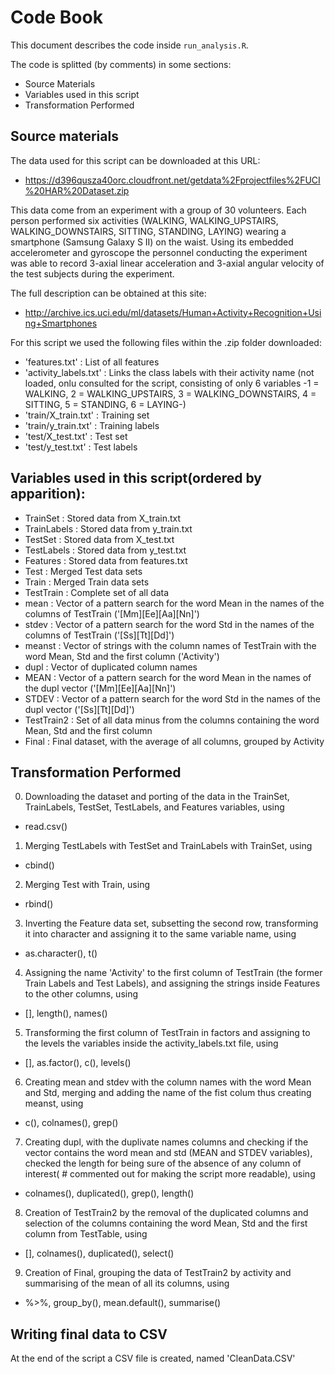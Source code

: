# Code Book

This document describes the code inside `run_analysis.R`.

The code is splitted (by comments) in some sections:

* Source Materials
* Variables used in this script
* Transformation Performed

## Source materials

The data used for this script can be downloaded at this URL:

* https://d396qusza40orc.cloudfront.net/getdata%2Fprojectfiles%2FUCI%20HAR%20Dataset.zip

This data come from an experiment with a group of 30 volunteers. Each person performed six activities (WALKING, WALKING_UPSTAIRS, WALKING_DOWNSTAIRS, SITTING, STANDING, LAYING) wearing a smartphone (Samsung Galaxy S II) on the waist. Using its embedded accelerometer and gyroscope the personnel conducting the experiment was able to record 3-axial linear acceleration and 3-axial angular velocity of the test subjects during the experiment.

The full description can be obtained at this site:

 * http://archive.ics.uci.edu/ml/datasets/Human+Activity+Recognition+Using+Smartphones

For this script we used the following files within the .zip folder downloaded:

* 'features.txt'        : List of all features
* 'activity_labels.txt' : Links the class labels with their activity name (not loaded, onlu consulted for the script, consisting of only 6 variables -1 = WALKING, 2 = WALKING_UPSTAIRS, 3 = WALKING_DOWNSTAIRS, 4 = SITTING, 5 = STANDING, 6 = LAYING-)
* 'train/X_train.txt'   : Training set
* 'train/y_train.txt'   : Training labels
* 'test/X_test.txt'     : Test set
* 'test/y_test.txt'     : Test labels

## Variables used in this script(ordered by apparition):

* TrainSet      : Stored data from X_train.txt
* TrainLabels   : Stored data from y_train.txt
* TestSet       : Stored data from X_test.txt
* TestLabels    : Stored data from y_test.txt
* Features      : Stored data from features.txt
* Test          : Merged Test data sets
* Train         : Merged Train data sets
* TestTrain     : Complete set of all data
* mean          : Vector of a pattern search for the word Mean in the names of the columns of TestTrain ('[Mm][Ee][Aa][Nn]')
* stdev         : Vector of a pattern search for the word Std in the names of the columns of TestTrain ('[Ss][Tt][Dd]')
* meanst        : Vector of strings with the column names of TestTrain with the word Mean, Std and the first column ('Activity')
* dupl          : Vector of duplicated column names
* MEAN          : Vector of a pattern search for the word Mean in the names of the dupl vector ('[Mm][Ee][Aa][Nn]')
* STDEV         : Vector of a pattern search for the word Std in the names of the dupl vector ('[Ss][Tt][Dd]')
* TestTrain2    : Set of all data minus from the columns containing the word Mean, Std and the first column
* Final         : Final dataset, with the average of all columns, grouped by Activity

## Transformation Performed

0) Downloading the dataset and porting of the data in the TrainSet, TrainLabels, TestSet, TestLabels, and Features variables, using 
* read.csv()
1) Merging TestLabels with TestSet and TrainLabels with TrainSet, using 
* cbind()
2) Merging Test with Train, using 
* rbind()
3) Inverting the Feature data set, subsetting the second row, transforming it into character and assigning it to the same variable name, using 
* as.character(), t()
4) Assigning the name 'Activity' to the first column of TestTrain (the former Train Labels and Test Labels), and assigning the strings inside Features to the other columns, using 
* [], length(), names()
5) Transforming the first column of TestTrain in factors and assigning to the levels the variables inside the activity_labels.txt file, using 
* [], as.factor(), c(), levels()
6) Creating mean and stdev with the column names with the word Mean and Std, merging and adding the name of the fist colum thus creating meanst, using 
* c(), colnames(), grep()
7) Creating dupl, with the duplivate names columns and checking if the vector contains the word mean and std (MEAN and STDEV variables), checked the length for being sure of the absence of any column of interest( # commented out for making the script more readable), using 
* colnames(), duplicated(), grep(), length()
8) Creation of TestTrain2 by the removal of the duplicated columns and selection of the columns containing the word Mean, Std and the first column from TestTable, using 
* [], colnames(), duplicated(), select()
9) Creation of Final, grouping the data of TestTrain2 by activity and summarising of the mean of all its columns, using 
* %>%, group_by(), mean.default(), summarise()


## Writing final data to CSV

At the end of the script a CSV file is created, named 'CleanData.CSV'